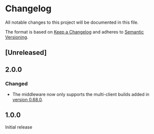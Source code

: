 # Changelog

All notable changes to this project will be documented in this file.

The format is based on [Keep a Changelog](http://keepachangelog.com/en/1.0.0/)
and adheres to [Semantic Versioning](http://semver.org/spec/v2.0.0.html).

## [Unreleased]

## 2.0.0

### Changed

- The middleware now only supports the multi-client builds added in [version 0.68.0](https://github.com/Shopify/sewing-kit/pull/1096).

## 1.0.0

Initial release
